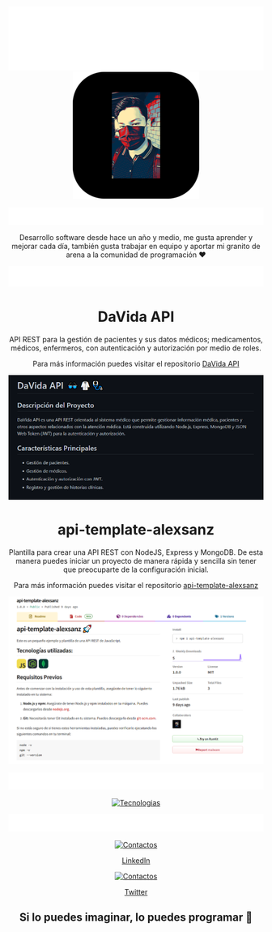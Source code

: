 <div align="center">

![DevAlexSanz](./icons/DevAlexSanz.svg)
![DevAlexSanz](./images/DevAlexSanz.png)

![SobreMi](./icons/SobreMi.svg)

Desarrollo software desde hace un año y medio, me gusta aprender y mejorar cada día, también gusta trabajar en equipo y aportar mi granito de arena a la comunidad de programación ❤️

![Proyectos](./icons/Proyectos.svg)

# DaVida API

API REST para la gestión de pacientes y sus datos médicos; medicamentos, médicos, enfermeros, con autenticación y autorización por medio de roles.

Para más información puedes visitar el repositorio [DaVida API](https://github.com/CodeAlexSanz/DaVidaAPI)

![DaVida API](./images/davida.png)

# api-template-alexsanz

Plantilla para crear una API REST con NodeJS, Express y MongoDB. De esta manera puedes iniciar un proyecto de manera rápida y sencilla sin tener que preocuparte de la configuración inicial.

Para más información puedes visitar el repositorio [api-template-alexsanz](https://github.com/CodeAlexSanz/api-template-alexsanz)

![api-template-alexsanz](./images/api-template-alexsanz.png)

![Habilidades](./icons/Habilidades.svg)

[![Tecnologias](https://skillicons.dev/icons?i=javascript,nodejs,express,mongodb,mysql,babel,docker,github,git,vscode,postman,netlify&perline=3)](https://skillicons.dev)

![Contacto](./icons/Contacto.svg)

[![Contactos](https://skillicons.dev/icons?i=linkedin&perline=3)](https://skillicons.dev)

[LinkedIn](https://linkedin.com/in/alexanderzelaya/)

[![Contactos](https://skillicons.dev/icons?i=twitter&perline=3)](https://skillicons.dev)

[Twitter](https://x.com/DevAlexSanz)

## Si lo puedes imaginar, lo puedes programar 🚀

</div>
